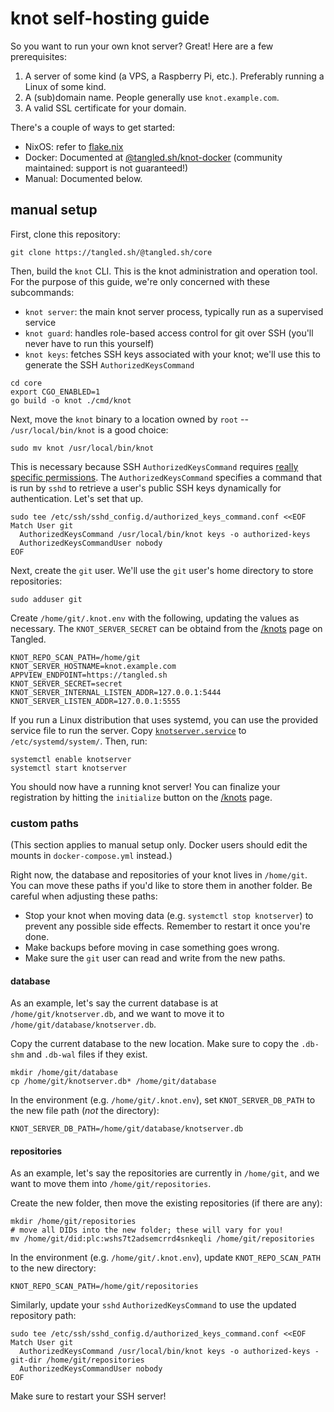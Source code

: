 # knot self-hosting guide

So you want to run your own knot server? Great! Here are a few prerequisites:

1. A server of some kind (a VPS, a Raspberry Pi, etc.). Preferably running a Linux of some kind.
2. A (sub)domain name. People generally use `knot.example.com`.
3. A valid SSL certificate for your domain.

There's a couple of ways to get started:
* NixOS: refer to
[flake.nix](https://tangled.sh/@tangled.sh/core/blob/master/flake.nix)
* Docker: Documented at
[@tangled.sh/knot-docker](https://tangled.sh/@tangled.sh/knot-docker)
(community maintained: support is not guaranteed!)
* Manual: Documented below.

## manual setup

First, clone this repository:

```
git clone https://tangled.sh/@tangled.sh/core
```

Then, build the `knot` CLI. This is the knot administration and operation tool.
For the purpose of this guide, we're only concerned with these subcommands:

* `knot server`: the main knot server process, typically run as a
supervised service
* `knot guard`: handles role-based access control for git over SSH
(you'll never have to run this yourself)
* `knot keys`: fetches SSH keys associated with your knot; we'll use
this to generate the SSH `AuthorizedKeysCommand`

```
cd core
export CGO_ENABLED=1
go build -o knot ./cmd/knot
```

Next, move the `knot` binary to a location owned by `root` --
`/usr/local/bin/knot` is a good choice:

```
sudo mv knot /usr/local/bin/knot
```

This is necessary because SSH `AuthorizedKeysCommand` requires [really
specific permissions](https://stackoverflow.com/a/27638306). The
`AuthorizedKeysCommand` specifies a command that is run by `sshd` to
retrieve a user's public SSH keys dynamically for authentication. Let's
set that up.

```
sudo tee /etc/ssh/sshd_config.d/authorized_keys_command.conf <<EOF
Match User git
  AuthorizedKeysCommand /usr/local/bin/knot keys -o authorized-keys
  AuthorizedKeysCommandUser nobody
EOF
```

Next, create the `git` user. We'll use the `git` user's home directory
to store repositories:

```
sudo adduser git
```

Create `/home/git/.knot.env` with the following, updating the values as
necessary. The `KNOT_SERVER_SECRET` can be obtaind from the
[/knots](/knots) page on Tangled.

```
KNOT_REPO_SCAN_PATH=/home/git
KNOT_SERVER_HOSTNAME=knot.example.com
APPVIEW_ENDPOINT=https://tangled.sh
KNOT_SERVER_SECRET=secret
KNOT_SERVER_INTERNAL_LISTEN_ADDR=127.0.0.1:5444
KNOT_SERVER_LISTEN_ADDR=127.0.0.1:5555
```

If you run a Linux distribution that uses systemd, you can use the provided
service file to run the server. Copy
[`knotserver.service`](/systemd/knotserver.service)
to `/etc/systemd/system/`. Then, run:

```
systemctl enable knotserver
systemctl start knotserver
```

You should now have a running knot server! You can finalize your registration by hitting the
`initialize` button on the [/knots](/knots) page.

### custom paths

(This section applies to manual setup only. Docker users should edit the mounts
in `docker-compose.yml` instead.)

Right now, the database and repositories of your knot lives in `/home/git`. You
can move these paths if you'd like to store them in another folder. Be careful
when adjusting these paths:

* Stop your knot when moving data (e.g. `systemctl stop knotserver`) to prevent
any possible side effects. Remember to restart it once you're done.
* Make backups before moving in case something goes wrong.
* Make sure the `git` user can read and write from the new paths.

#### database

As an example, let's say the current database is at `/home/git/knotserver.db`,
and we want to move it to `/home/git/database/knotserver.db`.

Copy the current database to the new location. Make sure to copy the `.db-shm`
and `.db-wal` files if they exist.

```
mkdir /home/git/database
cp /home/git/knotserver.db* /home/git/database
```

In the environment (e.g. `/home/git/.knot.env`), set `KNOT_SERVER_DB_PATH` to
the new file path (_not_ the directory):

```
KNOT_SERVER_DB_PATH=/home/git/database/knotserver.db
```

#### repositories

As an example, let's say the repositories are currently in `/home/git`, and we
want to move them into `/home/git/repositories`.

Create the new folder, then move the existing repositories (if there are any):

```
mkdir /home/git/repositories
# move all DIDs into the new folder; these will vary for you!
mv /home/git/did:plc:wshs7t2adsemcrrd4snkeqli /home/git/repositories
```

In the environment (e.g. `/home/git/.knot.env`), update `KNOT_REPO_SCAN_PATH`
to the new directory:

```
KNOT_REPO_SCAN_PATH=/home/git/repositories
```

Similarly, update your `sshd` `AuthorizedKeysCommand` to use the updated
repository path:

```
sudo tee /etc/ssh/sshd_config.d/authorized_keys_command.conf <<EOF
Match User git
  AuthorizedKeysCommand /usr/local/bin/knot keys -o authorized-keys -git-dir /home/git/repositories
  AuthorizedKeysCommandUser nobody
EOF
```

Make sure to restart your SSH server!
